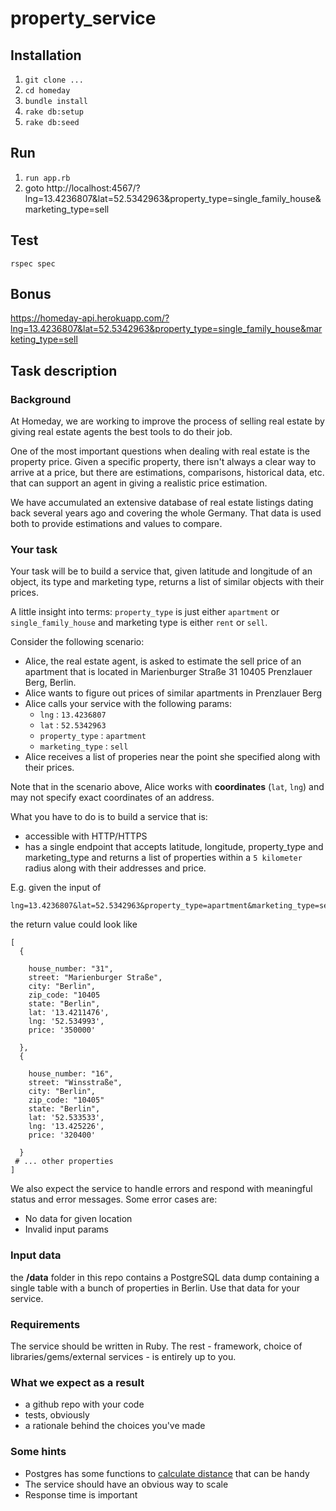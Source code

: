 # property_service

## Installation

1) `git clone ...`
2) `cd homeday`
3) `bundle install`
4) `rake db:setup`
5) `rake db:seed`

## Run

1) `run app.rb`
2) goto http://localhost:4567/?lng=13.4236807&lat=52.5342963&property_type=single_family_house&marketing_type=sell

## Test

`rspec spec`

## Bonus

https://homeday-api.herokuapp.com/?lng=13.4236807&lat=52.5342963&property_type=single_family_house&marketing_type=sell

## Task description

### Background

At Homeday, we are working to improve the process of selling real estate by giving real estate agents the best tools to do their job.

One of the most important questions when dealing with real estate is the property price. Given a specific property, there isn't always a clear way to arrive at a price, but there are estimations, comparisons, historical data, etc. that can support an agent in giving a realistic price estimation.

We have accumulated an extensive database of real estate listings dating back several years ago and covering the whole Germany. That data is used both to provide estimations and values to compare.

### Your task

Your task will be to build a service that, given latitude and longitude of an object, its type and marketing type, returns a list of similar objects with their prices.

A little insight into terms: `property_type` is just either `apartment` or `single_family_house` and marketing type is either `rent` or `sell`.

Consider the following scenario:

- Alice, the real estate agent, is asked to estimate the sell price of an apartment that is located in Marienburger Straße 31 10405 Prenzlauer Berg, Berlin.
- Alice wants to figure out prices of similar apartments in Prenzlauer Berg
- Alice calls your service with the following params:
  - `lng` : `13.4236807`
  - `lat` : `52.5342963`
  - `property_type` : `apartment`
  - `marketing_type` : `sell`
- Alice receives a list of properies near the point she specified along with their prices.

Note that in the scenario above, Alice works with **coordinates** (`lat`, `lng`) and may not specify exact coordinates of an address.

What you have to do is to build a service that is:

- accessible with HTTP/HTTPS
- has a single endpoint that accepts latitude, longitude, property_type and marketing_type and returns a list of properties within a `5 kilometer` radius along with their addresses and price.

E.g. given the input of 

```
lng=13.4236807&lat=52.5342963&property_type=apartment&marketing_type=sell
```

the return value could look like

```
[
  {

    house_number: "31", 
    street: "Marienburger Straße", 
    city: "Berlin", 
    zip_code: "10405
    state: "Berlin",
    lat: '13.4211476',
    lng: '52.534993',
    price: '350000'

  },
  {

    house_number: "16", 
    street: "Winsstraße", 
    city: "Berlin", 
    zip_code: "10405"
    state: "Berlin",
    lat: '52.533533',
    lng: '13.425226',
    price: '320400'

  }
 # ... other properties 
]
```

We also expect the service to handle errors and respond with meaningful status and error messages. Some error cases are:

- No data for given location
- Invalid input params

### Input data

the **/data** folder in this repo contains a PostgreSQL data dump containing a single table with a bunch of properties in Berlin. Use that data for your service.

### Requirements

The service should be written in Ruby. 
The rest - framework, choice of libraries/gems/external services - is entirely up to you.

### What we expect as a result

- a github repo with your code
- tests, obviously
- a rationale behind the choices you've made

### Some hints

- Postgres has some functions to [calculate distance](https://www.postgresql.org/docs/9.6/static/earthdistance.html) that can be handy
- The service should have an obvious way to scale
- Response time is important
